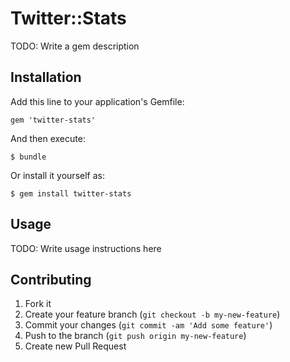# Twitter::Stats

TODO: Write a gem description

## Installation

Add this line to your application's Gemfile:

    gem 'twitter-stats'

And then execute:

    $ bundle

Or install it yourself as:

    $ gem install twitter-stats

## Usage

TODO: Write usage instructions here

## Contributing

1. Fork it
2. Create your feature branch (`git checkout -b my-new-feature`)
3. Commit your changes (`git commit -am 'Add some feature'`)
4. Push to the branch (`git push origin my-new-feature`)
5. Create new Pull Request

